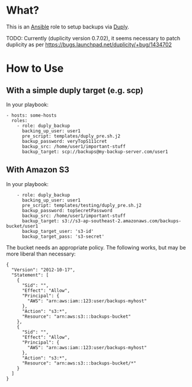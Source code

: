 # What?

This is an [Ansible](http://docs.ansible.com/) role to setup backups via
[Duply](http://duply.net/).

TODO: Currently (duplicity version 0.7.02), it seems necessary to patch duplicity as per
https://bugs.launchpad.net/duplicity/+bug/1434702

# How to Use

## With a simple duply target (e.g. scp)

In your playbook:

```
- hosts: some-hosts
  roles:
    - role: duply_backup
      backing_up_user: user1
      pre_script: templates/duply_pre.sh.j2
      backup_password: veryTopS111cret
      backup_src: /home/user1/important-stuff
      backup_target: scp://backups@my-backup-server.com/user1
```

## With Amazon S3

In your playbook:

```
    - role: duply_backup
      backing_up_user: user1
      pre_script: templates/testing/duply_pre.sh.j2
      backup_password: topSecretPassword
      backup_src: /home/user1/important-stuff
      backup_target: s3://s3-ap-southeast-2.amazonaws.com/backups-bucket/user1
      backup_target_user: 's3-id'
      backup_target_pass: 's3-secret'
```

The bucket needs an appropriate policy. The following works, but may be more
liberal than necessary:

```
{
  "Version": "2012-10-17",
  "Statement": [
    {
      "Sid": "",
      "Effect": "Allow",
      "Principal": {
        "AWS": "arn:aws:iam::123:user/backups-myhost"
      },
      "Action": "s3:*",
      "Resource": "arn:aws:s3:::backups-bucket"
    },
    {
      "Sid": "",
      "Effect": "Allow",
      "Principal": {
        "AWS": "arn:aws:iam::123:user/backups-myhost"
      },
      "Action": "s3:*",
      "Resource": "arn:aws:s3:::backups-bucket/*"
    }
  ]
}
```
